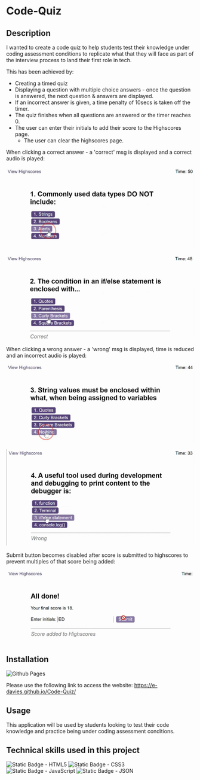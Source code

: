 # Code-Quiz

## Description

I wanted to create a code quiz to help students test their knowledge under coding assessment conditions to replicate what that they will face as part of the interview process to land their first role in tech. 

This has been achieved by:
* Creating a timed quiz
* Displaying a question with multiple choice answers - once the question is answered, the next question & answers are displayed.
* If an incorrect answer is given, a time penalty of 10secs is taken off the timer.
* The quiz finishes when all questions are answered or the timer reaches 0.
* The user can enter their initials to add their score to the Highscores page.
    * The user can clear the highscores page.

    

When clicking a correct answer - a 'correct' msg is displayed and a correct audio is played:

![screenshot of quiz questions and answers](./assets/images/clicking-choice.JPG) 

![screenshot of correct msg display](./assets/images/feedback-correct-displayed.JPG) 

When clicking a wrong answer - a 'wrong' msg is displayed, time is reduced and an incorrect audio is played:

![screenshot of quiz questions and answers](./assets/images/clicking-wrong-answer.JPG)

![screenshot of wrong msg display and timer is reduced](./assets/images/feedback-wrong-displayed.JPG)

Submit button becomes disabled after score is submitted to highscores to prevent multiples of that score being added:

![Disabled submit button](./assets/images/disabled-submit-btn.JPG)

 

## Installation

![Github Pages](https://img.shields.io/badge/github%20pages-121013?style=for-the-badge&logo=github&logoColor=white)

Please use the following link to access the website: https://e-davies.github.io/Code-Quiz/

## Usage

This application will be used by students looking to test their code knowledge and practice being under coding assessment conditions.

## Technical skills used in this project

![Static Badge - HTML5](https://img.shields.io/badge/HTML5-E34F26?style=for-the-badge&logo=html5&logoColor=white)
![Static Badge - CSS3](https://img.shields.io/badge/CSS3-1572B6?style=for-the-badge&logo=css3&logoColor=white)
![Static Badge - JavaScript](https://img.shields.io/badge/JavaScript-323330?style=for-the-badge&logo=javascript&logoColor=F7DF1E)
![Static Badge - JSON](https://img.shields.io/badge/JSON-FAF0E6?style=for-the-badge&logo=json&logoColor=727272)
